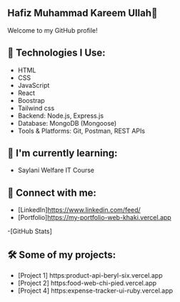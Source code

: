 ## Hafiz Muhammad Kareem Ullah👋

Welcome to my GitHub profile!


## 🔧 Technologies I Use:
- HTML
- CSS
- JavaScript
- React
- Boostrap
- Tailwind css
- Backend: Node.js, Express.js
- Database: MongoDB (Mongoose)
- Tools & Platforms: Git, Postman, REST APIs

## 🌱 I'm currently learning:
- Saylani Welfare IT Course

## 📝 Connect with me:
- [LinkedIn]https://www.linkedin.com/feed/
- [Portfolio]https://my-portfolio-web-khaki.vercel.app


-[GitHub Stats]


## 🛠️ Some of my projects:
- [Project 1] https:product-api-beryl-six.vercel.app
- [Project 2] https:food-web-chi-pied.vercel.app
- [Project 4] https:expense-tracker-ui-ruby.vercel.app

